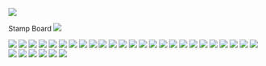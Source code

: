
![](https://i.ibb.co/0cn97Xf/ezgif-1-a1d837708f.gif) 

Stamp Board ![](https://images-wixmp-ed30a86b8c4ca887773594c2.wixmp.com/f/b727410e-65be-453e-af03-8b3118e310e2/d8hlio0-f9b1aff2-20c0-4866-9e19-73cef8dd1c71.png?token=eyJ0eXAiOiJKV1QiLCJhbGciOiJIUzI1NiJ9.eyJzdWIiOiJ1cm46YXBwOjdlMGQxODg5ODIyNjQzNzNhNWYwZDQxNWVhMGQyNmUwIiwiaXNzIjoidXJuOmFwcDo3ZTBkMTg4OTgyMjY0MzczYTVmMGQ0MTVlYTBkMjZlMCIsIm9iaiI6W1t7InBhdGgiOiJcL2ZcL2I3Mjc0MTBlLTY1YmUtNDUzZS1hZjAzLThiMzExOGUzMTBlMlwvZDhobGlvMC1mOWIxYWZmMi0yMGMwLTQ4NjYtOWUxOS03M2NlZjhkZDFjNzEucG5nIn1dXSwiYXVkIjpbInVybjpzZXJ2aWNlOmZpbGUuZG93bmxvYWQiXX0.Xq_EBk5eMq4I4Zvc2UqzOBBiw3bUdBgq8owdJXsQ0X0)

![](https://images-ext-1.discordapp.net/external/R0LNmeq_fIsnvJGnVvF5mSEPHn-2f2tTRauCbopbOx4/https/i.ibb.co/tzqrK2n/ezgif-2-ada5868ddb.webp?format=webp&width=128&height=67) ![](https://media.discordapp.net/attachments/1008304464266006570/1188992851963555930/image.png?ex=659c8ae2&is=658a15e2&hm=ab33e1319e828851b7ee37d1bc0bb8e98681105627e63491efdadb0865c46cf3&=&format=webp&quality=lossless&width=116&height=68) ![](https://images-wixmp-ed30a86b8c4ca887773594c2.wixmp.com/f/1ba22e2b-1ca4-4fe6-b923-b00648449509/dc8a796-168f5cb3-ba34-421e-b1a4-ca7daf59aa21.png?token=eyJ0eXAiOiJKV1QiLCJhbGciOiJIUzI1NiJ9.eyJzdWIiOiJ1cm46YXBwOjdlMGQxODg5ODIyNjQzNzNhNWYwZDQxNWVhMGQyNmUwIiwiaXNzIjoidXJuOmFwcDo3ZTBkMTg4OTgyMjY0MzczYTVmMGQ0MTVlYTBkMjZlMCIsIm9iaiI6W1t7InBhdGgiOiJcL2ZcLzFiYTIyZTJiLTFjYTQtNGZlNi1iOTIzLWIwMDY0ODQ0OTUwOVwvZGM4YTc5Ni0xNjhmNWNiMy1iYTM0LTQyMWUtYjFhNC1jYTdkYWY1OWFhMjEucG5nIn1dXSwiYXVkIjpbInVybjpzZXJ2aWNlOmZpbGUuZG93bmxvYWQiXX0._0LuU6dlTdxO3F_xUljFIAS41eK6xEjRtFDDoPDT7Zs) ![](https://images-wixmp-ed30a86b8c4ca887773594c2.wixmp.com/f/1ba22e2b-1ca4-4fe6-b923-b00648449509/dc8a7bc-7e394360-fa74-4c00-b94d-a69d464fb50f.png?token=eyJ0eXAiOiJKV1QiLCJhbGciOiJIUzI1NiJ9.eyJzdWIiOiJ1cm46YXBwOjdlMGQxODg5ODIyNjQzNzNhNWYwZDQxNWVhMGQyNmUwIiwiaXNzIjoidXJuOmFwcDo3ZTBkMTg4OTgyMjY0MzczYTVmMGQ0MTVlYTBkMjZlMCIsIm9iaiI6W1t7InBhdGgiOiJcL2ZcLzFiYTIyZTJiLTFjYTQtNGZlNi1iOTIzLWIwMDY0ODQ0OTUwOVwvZGM4YTdiYy03ZTM5NDM2MC1mYTc0LTRjMDAtYjk0ZC1hNjlkNDY0ZmI1MGYucG5nIn1dXSwiYXVkIjpbInVybjpzZXJ2aWNlOmZpbGUuZG93bmxvYWQiXX0.zzKomXIGwrPrpMxPuSAWg1rbCC_hkz8zlJf7-yGV6oA) ![](https://external-media.spacehey.net/media/sPdszViJJUji9Kpj8OFKxirG9eRRJv1bcJMUAjTZNWlY=/https://media.discordapp.net/attachments/1021157422435418215/1133295252980121651/image.png?width=128&height=68) ![](https://external-media.spacehey.net/media/sZDJgjgwWW1DZKc-BpeM6POCZeEdL2TTC43Ny8zySvIY=/https://cdn.discordapp.com/attachments/1119146784086831116/1137243175489110087/image.png?ex=653355bd&is=6520e0bd&hm=7728787ecae915732c9db967ce79e0fe0a80a7122e8062c8bfbbd7d045f395e4&) ![](https://external-media.spacehey.net/media/s1ZWZFwt26ySDjihAPkEsvKXCNc9gdFohh-Gwi4Q6bQM=/https://images-ext-1.discordapp.net/external/4aMgqmhEfACBZsQtUuVmLv9iVjpExL543c9FWPWoAOA/%3Ftoken%3DeyJ0eXAiOiJKV1QiLCJhbGciOiJIUzI1NiJ9.eyJzdWIiOiJ1cm46YXBwOjdlMGQxODg5ODIyNjQzNzNhNWYwZDQxNWVhMGQyNmUwIiwiaXNzIjoidXJuOmFwcDo3ZTBkMTg4OTgyMjY0MzczYTVmMGQ0MTVlYTBkMjZlMCIsIm9iaiI6W1t7ImhlaWdodCI6Ijw9NTYiLCJwYXRoIjoiXC9mXC8zODc2YzJmNC04NzAzLTQ0MzQtYmRhYS01YzdkMWY1ZmViMTdcL2RjaXYzOWEtOGVjZWNjYTktZGIzOC00NjEwLTgzZGEtNzJlMmQ2ZmU5NDcwLnBuZyIsIndpZHRoIjoiPD05OSJ9XV0sImF1ZCI6WyJ1cm46c2VydmljZTppbWFnZS5vcGVyYXRpb25zIl19.4q-yovYmZw6HB2hN1iiZd1K0DlhsOHafhDicBzK9EWA/https/images-wixmp-ed30a86b8c4ca887773594c2.wixmp.com/f/3876c2f4-8703-4434-bdaa-5c7d1f5feb17/dciv39a-8ececca9-db38-4610-83da-72e2d6fe9470.png/v1/fill/w_99%2Ch_56/cry_of_fear_stamp__f2u__by_tuzzarts_dciv39a-fullview.png?width=118&height=67) ![](https://external-media.spacehey.net/media/scBonGyWTbvkduxRHuI3dZvLuvXBh9oQZHZSaThi1EKU=/https://cdn.discordapp.com/attachments/1119146784086831116/1137247923390906459/paul__petscop_stamp__f2u_by_cytord_dc43ra3-fullview.png?ex=65335a29&is=6520e529&hm=4f88fdc09075535f9eba48f2ed2febde09fa24a42d96d35aa0038ec83d932a4d&) ![](https://external-media.spacehey.net/media/szRL7F0NuMUOONN5lqw9El1pxlpOZzB7zCBzPqYk0u6Q=/https://media.discordapp.net/attachments/1119146784086831116/1137296878480924732/image.png?ex=653cc241&is=652a4d41&hm=90b0eb5e1276299e9e34351639904133955e11b1df2731288a8ec5322c84f6ff&=&width=128&height=68) ![](https://external-media.spacehey.net/media/sY473rFNs9I0ON4orUAqwaNc-mE9JOHpLf9IoDq6YD_E=/https://media.discordapp.net/attachments/1119146784086831116/1137276886792278046/image.png?ex=653cafa3&is=652a3aa3&hm=4533e5300a5d0f6054e8e8f378599412cb311a9784de4f77ffe252a5809b7db4&=&width=128&height=68) ![](https://external-media.spacehey.net/media/sr4zt-8xgFQ9p45rUenffGOR9Yw-QFxv0_69zL2KVwfA=/https://media.discordapp.net/attachments/1119146784086831116/1137245139274846218/image.png?width=128&height=68) ![](https://external-media.spacehey.net/media/sXYgkRe4PL6NygVNfN1hmKRo3SKJfSNpFalHAP1frkk8=/https://media.discordapp.net/attachments/1119146784086831116/1137287256919527466/image.png?width=128&height=68) ![](https://external-media.spacehey.net/media/sQnLuA-l-SAeO3M_2sQyeSokVbZrfty1jwP4ZuQkpcXY=/https://images-ext-1.discordapp.net/external/r_nGGpSqoop2yatkiKHVh2l4jJqd1BWfrnuowi7yCSE/%3Fwidth%3D118%26height%3D67/https/external-media.spacehey.net/media/sNj4af3xQS31uVjC_cUqSLxgKZ7N4UUKqCN-LiKoJ75g%3D/https%3A/images-ext-2.discordapp.net/external/4ovEobfsoqORMxdMiVT3md3IbTadzaJUU-i6zQ2Dgsg/%253Ftoken%253DeyJ0eXAiOiJKV1QiLCJhbGciOiJIUzI1NiJ9.eyJzdWIiOiJ1cm46YXBwOjdlMGQxODg5ODIyNjQzNzNhNWYwZDQxNWVhMGQyNmUwIiwiaXNzIjoidXJuOmFwcDo3ZTBkMTg4OTgyMjY0MzczYTVmMGQ0MTVlYTBkMjZlMCIsIm9iaiI6W1t7InBhdGgiOiJcL2ZcLzA0NWY5MTZjLTQ3YjItNDRmMi1hYzhkLWU0YzhiNDM2YzVlZVwvZGN3Yjh1My01ZjljMmEzNy02N2MxLTRiODAtOTkwNy02Mjc3M2Q0ZjJiN2QuZ2lmIn1dXSwiYXVkIjpbInVybjpzZXJ2aWNlOmZpbGUuZG93bmxvYWQiXX0.1Azrkbl_rBnkM-gnqbWsKUmHIjOhj985ieLNDRClpUE/https/images-wixmp-ed30a86b8c4ca887773594c2.wixmp.com/f/045f916c-47b2-44f2-ac8d-e4c8b436c5ee/dcwb8u3-5f9c2a37-67c1-4b80-9907-62773d4f2b7d.gif?width=118&height=67) ![](https://external-media.spacehey.net/media/sLjefe9nf-Fq6yiU-Hn6PXp6UX29VMz_0TWJWFHCjMDw=/https://media.discordapp.net/attachments/1119146784086831116/1133312913046781982/image.png?ex=65377e66&is=65250966&hm=065cb74284d309beb13c06dec0037b4a9e1d236776b03d893d3e24b10253cc69&=&width=128&height=68) ![](https://external-media.spacehey.net/media/sL8_MdZw_WDLiL77DfWP1QJ8JRQuC2JcNoR3S72Fck3k=/https://media.discordapp.net/attachments/1119146784086831116/1133309141927080069/image.png?ex=65377ae3&is=652505e3&hm=02165b08a7699b64d774a5cb9bc0b940613a1bcfe51fb8bd17a659cb921e874c&=&width=128&height=68) ![](https://external-media.spacehey.net/media/sy_LXAsMhvdehu6Mp2eIouJ3H8a3c7hLQpdQn3WuStdU=/https://cdn.discordapp.com/attachments/1119146784086831116/1133307307573395487/image.png?ex=6537792d&is=6525042d&hm=519da7b737a914e03c165081a94a661a63f6808f3f7a4df2a75e954b484bb57b&) ![](https://external-media.spacehey.net/media/sHHhfCXZVhJa2bkhe9MayTMEByk5STvgfyQv51o9GtOY=/https://media.discordapp.net/attachments/1119146784086831116/1133308180991070281/image.png?ex=653779fe&is=652504fe&hm=28c7f3a34a2c4e2df4228423614aa2e59b5553000cdf27432318c1211aa23462&=&width=128&height=69) ![](https://external-media.spacehey.net/media/sucoI9dcqM-PgJjiYxXBKOM2Czei16dw1XXiCSC6Vs1s=/https://images-ext-2.discordapp.net/external/WRXhN4K4VY2hJIGB6qMEgXUD2tYqgz06Y9b0bHUVtOo/%3Ftoken%3DeyJ0eXAiOiJKV1QiLCJhbGciOiJIUzI1NiJ9.eyJzdWIiOiJ1cm46YXBwOjdlMGQxODg5ODIyNjQzNzNhNWYwZDQxNWVhMGQyNmUwIiwiaXNzIjoidXJuOmFwcDo3ZTBkMTg4OTgyMjY0MzczYTVmMGQ0MTVlYTBkMjZlMCIsIm9iaiI6W1t7InBhdGgiOiJcL2ZcLzkyY2ExYThkLWMyYWYtNDM1Ni04NDZhLTdhODY3ZmNjZDYxNlwvZDU3MXN6Zi00NWNiYzM3Yi1kYWMwLTQ3ZjktOWYxMi04NDYwMTMzNmE5ZGUuZ2lmIn1dXSwiYXVkIjpbInVybjpzZXJ2aWNlOmZpbGUuZG93bmxvYWQiXX0.w8rdau_ikOHPiP5MM1QrHywFmKfbaj4phkZVnuj77AI/https/images-wixmp-ed30a86b8c4ca887773594c2.wixmp.com/f/92ca1a8d-c2af-4356-846a-7a867fccd616/d571szf-45cbc37b-dac0-47f9-9f12-84601336a9de.gif?width=118&height=67) ![](https://images-wixmp-ed30a86b8c4ca887773594c2.wixmp.com/f/8fb9deb7-ab39-4f68-87e2-c82dbfb023da/d13yh7z-9980c897-aa7b-4b3c-919e-278f3f1be9d5.png/v1/fill/w_99,h_56/pro_yaoi_stamp_by_foxxie_chan_d13yh7z-fullview.png?token=eyJ0eXAiOiJKV1QiLCJhbGciOiJIUzI1NiJ9.eyJzdWIiOiJ1cm46YXBwOjdlMGQxODg5ODIyNjQzNzNhNWYwZDQxNWVhMGQyNmUwIiwiaXNzIjoidXJuOmFwcDo3ZTBkMTg4OTgyMjY0MzczYTVmMGQ0MTVlYTBkMjZlMCIsIm9iaiI6W1t7ImhlaWdodCI6Ijw9NTYiLCJwYXRoIjoiXC9mXC84ZmI5ZGViNy1hYjM5LTRmNjgtODdlMi1jODJkYmZiMDIzZGFcL2QxM3loN3otOTk4MGM4OTctYWE3Yi00YjNjLTkxOWUtMjc4ZjNmMWJlOWQ1LnBuZyIsIndpZHRoIjoiPD05OSJ9XV0sImF1ZCI6WyJ1cm46c2VydmljZTppbWFnZS5vcGVyYXRpb25zIl19.-2F3Ggr8A4QgNBblc15xY1ChOnUTGoWfrOqKCc--ot0) ![](https://files.catbox.moe/kokeev.png) ![](https://files.catbox.moe/qc9o7u.png) ![](https://files.catbox.moe/hh491g.png) ![](https://images-wixmp-ed30a86b8c4ca887773594c2.wixmp.com/f/6829f262-b8ee-400f-887d-79c5632a8f49/dc13xxp-abc04e5a-846a-4f97-bcf0-f8e14340f860.png?token=eyJ0eXAiOiJKV1QiLCJhbGciOiJIUzI1NiJ9.eyJzdWIiOiJ1cm46YXBwOjdlMGQxODg5ODIyNjQzNzNhNWYwZDQxNWVhMGQyNmUwIiwiaXNzIjoidXJuOmFwcDo3ZTBkMTg4OTgyMjY0MzczYTVmMGQ0MTVlYTBkMjZlMCIsIm9iaiI6W1t7InBhdGgiOiJcL2ZcLzY4MjlmMjYyLWI4ZWUtNDAwZi04ODdkLTc5YzU2MzJhOGY0OVwvZGMxM3h4cC1hYmMwNGU1YS04NDZhLTRmOTctYmNmMC1mOGUxNDM0MGY4NjAucG5nIn1dXSwiYXVkIjpbInVybjpzZXJ2aWNlOmZpbGUuZG93bmxvYWQiXX0.-zzj5SIolV0hjEFT1dqLcirEzBAEHudsXjlU-fvhrX4) ![](https://images-wixmp-ed30a86b8c4ca887773594c2.wixmp.com/f/8df76d20-7c20-446f-a95f-cb37223813e2/d5xztx5-883edb32-cd5a-4585-8357-ffa06467cb1a.png?token=eyJ0eXAiOiJKV1QiLCJhbGciOiJIUzI1NiJ9.eyJzdWIiOiJ1cm46YXBwOjdlMGQxODg5ODIyNjQzNzNhNWYwZDQxNWVhMGQyNmUwIiwiaXNzIjoidXJuOmFwcDo3ZTBkMTg4OTgyMjY0MzczYTVmMGQ0MTVlYTBkMjZlMCIsIm9iaiI6W1t7InBhdGgiOiJcL2ZcLzhkZjc2ZDIwLTdjMjAtNDQ2Zi1hOTVmLWNiMzcyMjM4MTNlMlwvZDV4enR4NS04ODNlZGIzMi1jZDVhLTQ1ODUtODM1Ny1mZmEwNjQ2N2NiMWEucG5nIn1dXSwiYXVkIjpbInVybjpzZXJ2aWNlOmZpbGUuZG93bmxvYWQiXX0.ufKouFEuOWwJMobPfcSBtGvE-MsdSI6nPUjjqtRSeb0) ![](https://images-wixmp-ed30a86b8c4ca887773594c2.wixmp.com/f/85c2a57f-7527-4e67-96e4-6540be8c027b/db66txc-fa2b0013-7120-476b-8254-7dfefb87c5eb.png?token=eyJ0eXAiOiJKV1QiLCJhbGciOiJIUzI1NiJ9.eyJzdWIiOiJ1cm46YXBwOjdlMGQxODg5ODIyNjQzNzNhNWYwZDQxNWVhMGQyNmUwIiwiaXNzIjoidXJuOmFwcDo3ZTBkMTg4OTgyMjY0MzczYTVmMGQ0MTVlYTBkMjZlMCIsIm9iaiI6W1t7InBhdGgiOiJcL2ZcLzg1YzJhNTdmLTc1MjctNGU2Ny05NmU0LTY1NDBiZThjMDI3YlwvZGI2NnR4Yy1mYTJiMDAxMy03MTIwLTQ3NmItODI1NC03ZGZlZmI4N2M1ZWIucG5nIn1dXSwiYXVkIjpbInVybjpzZXJ2aWNlOmZpbGUuZG93bmxvYWQiXX0.v0l-9YPT-vvS3CmjzQHLcgU9wi6sIAZen3xDuBDSCTE) ![]() ![](https://images-wixmp-ed30a86b8c4ca887773594c2.wixmp.com/f/c090b98d-c3f1-4a89-8094-486bbe381ffc/d9j1duz-2d51d149-5bcf-4b47-8dff-4d89eb9fe0b5.gif?token=eyJ0eXAiOiJKV1QiLCJhbGciOiJIUzI1NiJ9.eyJzdWIiOiJ1cm46YXBwOjdlMGQxODg5ODIyNjQzNzNhNWYwZDQxNWVhMGQyNmUwIiwiaXNzIjoidXJuOmFwcDo3ZTBkMTg4OTgyMjY0MzczYTVmMGQ0MTVlYTBkMjZlMCIsIm9iaiI6W1t7InBhdGgiOiJcL2ZcL2MwOTBiOThkLWMzZjEtNGE4OS04MDk0LTQ4NmJiZTM4MWZmY1wvZDlqMWR1ei0yZDUxZDE0OS01YmNmLTRiNDctOGRmZi00ZDg5ZWI5ZmUwYjUuZ2lmIn1dXSwiYXVkIjpbInVybjpzZXJ2aWNlOmZpbGUuZG93bmxvYWQiXX0.XLotux9nh6bS6g0OGTvFBdwsSJWWf5sFwGmXO0PEx9E) ![](https://media.discordapp.net/attachments/1119146784086831116/1137242875118239795/image.png?ex=65a21376&is=658f9e76&hm=d780b1b0b4c2e66bdac5ec216fdc88b960bdd7abb078f16b3b928942004178cb&=&format=webp&quality=lossless&width=128&height=68) ![](https://images-wixmp-ed30a86b8c4ca887773594c2.wixmp.com/f/45091976-43f2-46d3-a6c8-84e28a4176e2/ddfl375-9e9d9470-4b05-4a81-97e4-1f1817b61102.gif?token=eyJ0eXAiOiJKV1QiLCJhbGciOiJIUzI1NiJ9.eyJzdWIiOiJ1cm46YXBwOjdlMGQxODg5ODIyNjQzNzNhNWYwZDQxNWVhMGQyNmUwIiwiaXNzIjoidXJuOmFwcDo3ZTBkMTg4OTgyMjY0MzczYTVmMGQ0MTVlYTBkMjZlMCIsIm9iaiI6W1t7InBhdGgiOiJcL2ZcLzQ1MDkxOTc2LTQzZjItNDZkMy1hNmM4LTg0ZTI4YTQxNzZlMlwvZGRmbDM3NS05ZTlkOTQ3MC00YjA1LTRhODEtOTdlNC0xZjE4MTdiNjExMDIuZ2lmIn1dXSwiYXVkIjpbInVybjpzZXJ2aWNlOmZpbGUuZG93bmxvYWQiXX0.edwcksCpBr2K9IxG8YrIPXfQD6o96RPmdCAhNPqbMwQ) ![](https://external-media.spacehey.net/media/s4lXJw5xXLyXNZEU1_chlReYXsEFtqGqzKdgQghAJAyI=/https://media.discordapp.net/attachments/1119146784086831116/1137247446968311898/image.png?ex=653359b8&is=6520e4b8&hm=e4d4f4490c49e75e5d5b2da2a8932382f60772ba89cae96ca81cbe6996b9ea56&=&width=128&height=68) ![](https://images-wixmp-ed30a86b8c4ca887773594c2.wixmp.com/f/89e6692b-6fe6-4f3c-8d33-165929586459/d229u5s-b6ffa44e-37f9-436f-8201-258d51ab950c.gif?token=eyJ0eXAiOiJKV1QiLCJhbGciOiJIUzI1NiJ9.eyJzdWIiOiJ1cm46YXBwOjdlMGQxODg5ODIyNjQzNzNhNWYwZDQxNWVhMGQyNmUwIiwiaXNzIjoidXJuOmFwcDo3ZTBkMTg4OTgyMjY0MzczYTVmMGQ0MTVlYTBkMjZlMCIsIm9iaiI6W1t7InBhdGgiOiJcL2ZcLzg5ZTY2OTJiLTZmZTYtNGYzYy04ZDMzLTE2NTkyOTU4NjQ1OVwvZDIyOXU1cy1iNmZmYTQ0ZS0zN2Y5LTQzNmYtODIwMS0yNThkNTFhYjk1MGMuZ2lmIn1dXSwiYXVkIjpbInVybjpzZXJ2aWNlOmZpbGUuZG93bmxvYWQiXX0.v1Bu9VjOWcuH3LQeaHDWsxHxpk9Sh2dDoFl_6MTi2h4) ![](https://images-wixmp-ed30a86b8c4ca887773594c2.wixmp.com/f/8467d703-a4ec-46f5-b912-547dcc1098e4/d81j9pv-fea765e0-a402-405c-afe0-68d656b2f8e8.gif?token=eyJ0eXAiOiJKV1QiLCJhbGciOiJIUzI1NiJ9.eyJzdWIiOiJ1cm46YXBwOjdlMGQxODg5ODIyNjQzNzNhNWYwZDQxNWVhMGQyNmUwIiwiaXNzIjoidXJuOmFwcDo3ZTBkMTg4OTgyMjY0MzczYTVmMGQ0MTVlYTBkMjZlMCIsIm9iaiI6W1t7InBhdGgiOiJcL2ZcLzg0NjdkNzAzLWE0ZWMtNDZmNS1iOTEyLTU0N2RjYzEwOThlNFwvZDgxajlwdi1mZWE3NjVlMC1hNDAyLTQwNWMtYWZlMC02OGQ2NTZiMmY4ZTguZ2lmIn1dXSwiYXVkIjpbInVybjpzZXJ2aWNlOmZpbGUuZG93bmxvYWQiXX0.37hgiKOuasH2qXa0XXhhORpVAOeYJqd3GXxMoQz1_Pg) ![]() ![]() ![]() ![]() ![]() ![]() ![]() ![]() ![]() ![]() ![]() ![]() ![]() ![]() ![]() ![]() ![]() ![]() ![]() ![]() ![]() ![]() ![]() ![]() ![]() ![]() ![]() ![]() ![]() ![]() ![]() ![]() ![]() ![]() ![]() ![]() ![]() ![]() ![]() ![]() ![]() ![]() ![]() ![]() ![]() ![]() ![]() ![]() ![]() ![]() ![]() ![]() ![]() ![]() ![]() ![]() ![]() ![]() ![]() ![]() ![]() ![]() ![]() ![]() ![]() ![]() ![]() ![]() ![]() ![]() ![]() ![]() ![]() ![]() 


